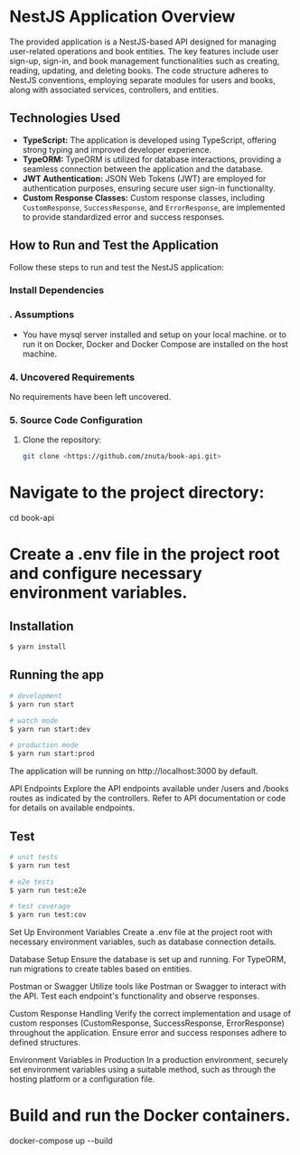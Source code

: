# NestJS Application Overview

The provided application is a NestJS-based API designed for managing user-related operations and book entities. The key features include user sign-up, sign-in, and book management functionalities such as creating, reading, updating, and deleting books. The code structure adheres to NestJS conventions, employing separate modules for users and books, along with associated services, controllers, and entities.

## Technologies Used

- **TypeScript:** The application is developed using TypeScript, offering strong typing and improved developer experience.
- **TypeORM:** TypeORM is utilized for database interactions, providing a seamless connection between the application and the database.
- **JWT Authentication:** JSON Web Tokens (JWT) are employed for authentication purposes, ensuring secure user sign-in functionality.
- **Custom Response Classes:** Custom response classes, including `CustomResponse`, `SuccessResponse`, and `ErrorResponse`, are implemented to provide standardized error and success responses.

## How to Run and Test the Application

Follow these steps to run and test the NestJS application:

### Install Dependencies

### . Assumptions

- You have mysql server installed and setup on your local machine. or to run it on Docker, Docker and Docker Compose are installed on the host machine.

### 4. Uncovered Requirements

No requirements have been left uncovered.

### 5. Source Code Configuration

1. Clone the repository:

   ```bash
   git clone <https://github.com/znuta/book-api.git>
   ```

# Navigate to the project directory:

cd book-api

# Create a .env file in the project root and configure necessary environment variables.

## Installation

```bash
$ yarn install
```

## Running the app

```bash
# development
$ yarn run start

# watch mode
$ yarn run start:dev

# production mode
$ yarn run start:prod
```

The application will be running on http://localhost:3000 by default.

API Endpoints
Explore the API endpoints available under /users and /books routes as indicated by the controllers. Refer to API documentation or code for details on available endpoints.

## Test

```bash
# unit tests
$ yarn run test

# e2e tests
$ yarn run test:e2e

# test coverage
$ yarn run test:cov
```

Set Up Environment Variables
Create a .env file at the project root with necessary environment variables, such as database connection details.

Database Setup
Ensure the database is set up and running. For TypeORM, run migrations to create tables based on entities.

Postman or Swagger
Utilize tools like Postman or Swagger to interact with the API. Test each endpoint's functionality and observe responses.

Custom Response Handling
Verify the correct implementation and usage of custom responses (CustomResponse, SuccessResponse, ErrorResponse) throughout the application. Ensure error and success responses adhere to defined structures.

Environment Variables in Production
In a production environment, securely set environment variables using a suitable method, such as through the hosting platform or a configuration file.

# Build and run the Docker containers.

docker-compose up --build
